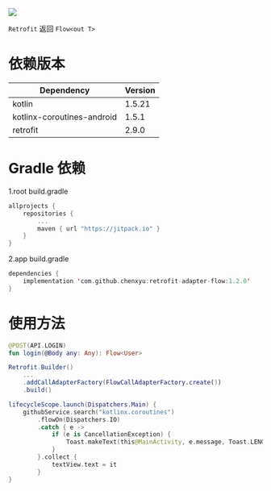 [![](https://jitpack.io/v/chenxyu/retrofit-adapter-flow.svg)](https://jitpack.io/#chenxyu/retrofit-adapter-flow)

`Retrofit` 返回 `Flow<out T>`

# 依赖版本
| Dependency | Version |
|--|--|
| kotlin | 1.5.21 |
| kotlinx-coroutines-android | 1.5.1 |
| retrofit | 2.9.0 |

# Gradle 依赖

1.root build.gradle

```kotlin
allprojects {
	repositories {
		...
		maven { url "https://jitpack.io" }
	}
}
```

2.app build.gradle

```kotlin
dependencies {
	implementation 'com.github.chenxyu:retrofit-adapter-flow:1.2.0'
}
```

# 使用方法

```kotlin
@POST(API.LOGIN)
fun login(@Body any: Any): Flow<User>

Retrofit.Builder()
    ...
    .addCallAdapterFactory(FlowCallAdapterFactory.create())
    .build()

lifecycleScope.launch(Dispatchers.Main) {
    githubService.search("kotlinx.coroutines")
        .flowOn(Dispatchers.IO)
        .catch { e ->
            if (e is CancellationException) {
                Toast.makeText(this@MainActivity, e.message, Toast.LENGTH_LONG).show()
            }
        }.collect {
            textView.text = it
        }
}
```
